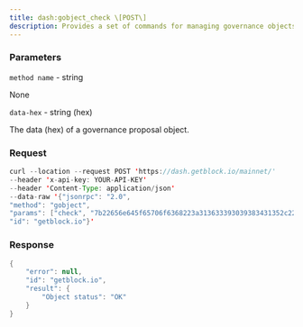 ```yaml
---
title: dash:gobject_check \[POST\]
description: Provides a set of commands for managing governance objects anddisplaying information about them.
---
```


### Parameters


`method name` - string

None

`data-hex` - string (hex)

The data (hex) of a governance proposal object.

### Request

``` java
curl --location --request POST 'https://dash.getblock.io/mainnet/' 
--header 'x-api-key: YOUR-API-KEY' 
--header 'Content-Type: application/json' 
--data-raw '{"jsonrpc": "2.0",
"method": "gobject",
"params": ["check", "7b22656e645f65706f6368223a313633393039383431352c226e616d65223a224272617a696c513432303231222c227061796d656e745f61646472657373223a225871746671736f44663254376e636842394e55716b71796b766f777a51684c684150222c227061796d656e745f616d6f756e74223a3131302c2273746172745f65706f6368223a313632383739363439352c2274797065223a312c2275726c223a2268747470733a2f2f7777772e6461736863656e7472616c2e6f72672f702f446173684272617a696c513432303231227d"],
"id": "getblock.io"}'
```

###  Response

``` java
{
    "error": null,
    "id": "getblock.io",
    "result": {
        "Object status": "OK"
    }
}
```


